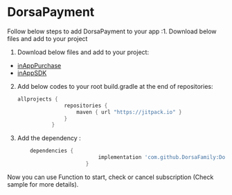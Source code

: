 # DorsaPayment


Follow below steps to add DorsaPayment to your app :1. Download below files and add to your project

  1. Download below files and add to your project:
   - [inAppPurchase](https://github.com/DorsaFamily/DorsaPayment/blob/master/inAppPurchase/inAppPurchase.aar)
   - [inAppSDK](https://github.com/DorsaFamily/DorsaPayment/blob/master/inAppSDK/inAppSDK.aar)

  2. Add below codes to your root build.gradle at the end of repositories:
     ```gradle
     allprojects {
                    repositories {
                        maven { url "https://jitpack.io" }
                    }
                }
     ```
  3. Add the dependency :
      ```gradle
          dependencies {
                                implementation 'com.github.DorsaFamily:DorsaPayment:v2.1'
                            }
      ```
Now you can use Function to start, check or cancel subscription (Check sample for more details).                     
